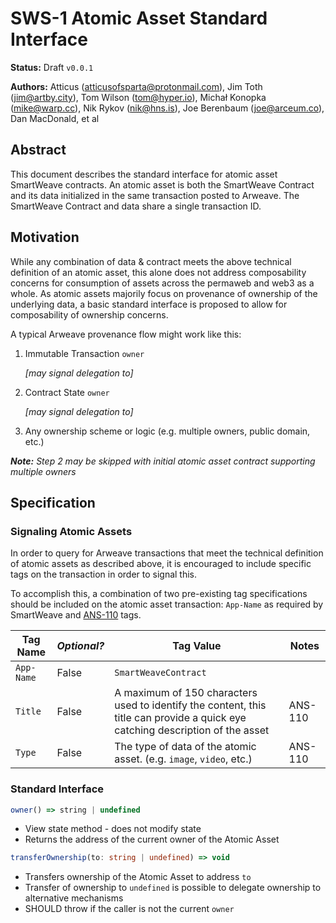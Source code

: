 # SWS-1 Atomic Asset Standard Interface

**Status:** Draft `v0.0.1`

**Authors:** Atticus (atticusofsparta@protonmail.com), Jim Toth
([jim@artby.city](mailto:jim@artby.city)), Tom Wilson (tom@hyper.io),
Michał Konopka (mike@warp.cc), Nik Rykov (nik@hns.is),
Joe Berenbaum (joe@arceum.co), Dan MacDonald, et al

## Abstract

This document describes the standard interface for atomic asset SmartWeave
contracts.  An atomic asset is both the SmartWeave Contract and its data initialized in the same transaction posted to Arweave.  The SmartWeave Contract and data share a single transaction ID.

## Motivation

While any combination of data & contract meets the above technical definition of
an atomic asset, this alone does not address composability concerns for
consumption of assets across the permaweb and web3 as a whole.  As atomic
assets majorily focus on provenance of ownership of the underlying data, a
basic standard interface is proposed to allow for composability of ownership
concerns.

A typical Arweave provenance flow might work like this:

1. Immutable Transaction `owner`

    *[may signal delegation to]*

2. Contract State `owner`

    *[may signal delegation to]*

3. Any ownership scheme or logic (e.g. multiple owners, public domain, etc.)

***Note:** Step 2 may be skipped with initial atomic asset contract supporting multiple owners*

## Specification

### Signaling Atomic Assets

In order to query for Arweave transactions that meet the technical definition of
atomic assets as described above, it is encouraged to include specific tags on
the transaction in order to signal this.

To accomplish this, a combination of two pre-existing tag specifications should
be included on the atomic asset transaction: `App-Name` as required by
SmartWeave and
[ANS-110](https://github.com/ArweaveTeam/arweave-standards/blob/master/ans/ANS-110.md)
tags.

| Tag Name | _Optional?_ | Tag Value | Notes |
|---|---|---|---|
|`App-Name`|False|`SmartWeaveContract`|
|`Title`|False|A maximum of 150 characters used to identify the content, this title can provide a quick eye catching description of the asset| ANS-110
|`Type`|False|The type of data of the atomic asset.  (e.g. `image`, `video`, etc.) | ANS-110

### Standard Interface

```ts
owner() => string | undefined
```
- View state method - does not modify state
- Returns the address of the current owner of the Atomic Asset

```ts
transferOwnership(to: string | undefined) => void
```

- Transfers ownership of the Atomic Asset to address `to`
- Transfer of ownership to `undefined` is possible to delegate ownership to
  alternative mechanisms
- SHOULD throw if the caller is not the current `owner`
